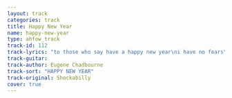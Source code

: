```yaml
---
layout: track
categories: track
title: Happy New Year
name: happy-new-year
type: ahfow_track
track-id: 112
track-lyrics: "to those who say have a happy new year\ni have no fears\ncause we're all one\nin my heart we are at peace\nhappy new year\nwe're all glad, there's none that's sad\n\nand on the first day of our brand new year\ni slept and slept\nand in my dreams\ngiant turtles roamed the sky\nhappy new year\nfor me and my girls\n\nthe first one took such a long time\nshe asked me why\ni told her no\nthen she told me i should go\nbut i loved her so i stayed on through the years\n\nthe next one was faster than breeze\ni won't forget\ncause evey breath\nevery twinkle in her eye is part of you\nhappy new year\n\nto those who say have a happy new year\ni have no fears\ncause we're all one\nin my heart we are at peace\nhappy new year\nwe're all glad, there's none that's sad\nhappy new year\nwe're all glad, there's none that's sad\nhappy new year\nwe're all glad, there's none that's sad\nhappy new year\nwe're all glad, there's none that's sad\nhappy new year\nwe're all glad, there's none that's sad"
track-guitar: 
track-author: Eugene Chadbourne
track-sort: "HAPPY NEW YEAR"
track-original: Shockabilly
cover: true
---
```

